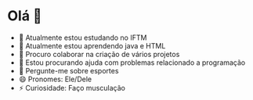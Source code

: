 # Olá 👋

- 🔭 Atualmente estou estudando no IFTM
- 🌱 Atualmente estou aprendendo java e HTML
- 👯 Procuro colaborar na criação de vários projetos
- 🤔 Estou procurando ajuda com problemas relacionado a programação
- 💬 Pergunte-me sobre esportes
- 😄 Pronomes: Ele/Dele
- ⚡ Curiosidade: Faço musculação 
